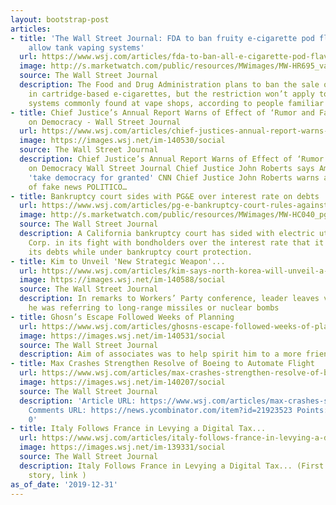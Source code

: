 ```yaml
---
layout: bootstrap-post
articles:
- title: 'The Wall Street Journal: FDA to ban fruity e-cigarette pod flavors, but
    allow tank vaping systems'
  url: https://www.wsj.com/articles/fda-to-ban-all-e-cigarette-pod-flavors-except-tobacco-and-menthol-11577833093
  image: http://s.marketwatch.com/public/resources/MWimages/MW-HR695_vaping_ZG_20190919182846.jpg
  source: The Wall Street Journal
  description: The Food and Drug Administration plans to ban the sale of fruity flavors
    in cartridge-based e-cigarettes, but the restriction won’t apply to tank vaping
    systems commonly found at vape shops, according to people familiar with the matter.
- title: Chief Justice’s Annual Report Warns of Effect of ‘Rumor and False Information’
    on Democracy - Wall Street Journal
  url: https://www.wsj.com/articles/chief-justices-annual-report-warns-of-effect-of-rumor-and-false-information-on-democracy-11577835359
  image: https://images.wsj.net/im-140530/social
  source: The Wall Street Journal
  description: Chief Justice’s Annual Report Warns of Effect of ‘Rumor and False Information’
    on Democracy Wall Street Journal Chief Justice John Roberts says Americans may
    'take democracy for granted' CNN Chief Justice John Roberts warns about dangers
    of fake news POLITICO…
- title: Bankruptcy court sides with PG&E over interest rate on debts
  url: https://www.wsj.com/articles/pg-e-bankruptcy-court-rules-against-bondholders-in-interest-rate-fight-11577829961
  image: http://s.marketwatch.com/public/resources/MWimages/MW-HC040_pge_ZG_20190115113109.jpg
  source: The Wall Street Journal
  description: A California bankruptcy court has sided with electric utility PG&E
    Corp. in its fight with bondholders over the interest rate that it must pay on
    its debts while under bankruptcy court protection.
- title: Kim to Unveil 'New Strategic Weapon'...
  url: https://www.wsj.com/articles/kim-says-north-korea-will-unveil-a-new-strategic-weapon-11577832679
  image: https://images.wsj.net/im-140588/social
  source: The Wall Street Journal
  description: In remarks to Workers’ Party conference, leader leaves vague whether
    he was referring to long-range missiles or nuclear bombs
- title: Ghosn’s Escape Followed Weeks of Planning
  url: https://www.wsj.com/articles/ghosns-escape-followed-weeks-of-planning-11577827794
  image: https://images.wsj.net/im-140531/social
  source: The Wall Street Journal
  description: Aim of associates was to help spirit him to a more friendly legal environment
- title: Max Crashes Strengthen Resolve of Boeing to Automate Flight
  url: https://www.wsj.com/articles/max-crashes-strengthen-resolve-of-boeing-to-automate-flight-11577816304
  image: https://images.wsj.net/im-140207/social
  source: The Wall Street Journal
  description: 'Article URL: https://www.wsj.com/articles/max-crashes-strengthen-resolve-of-boeing-to-automate-flight-11577816304
    Comments URL: https://news.ycombinator.com/item?id=21923523 Points: 3 # Comments:
    0'
- title: Italy Follows France in Levying a Digital Tax...
  url: https://www.wsj.com/articles/italy-follows-france-in-levying-a-digital-tax-11577209660
  image: https://images.wsj.net/im-139331/social
  source: The Wall Street Journal
  description: Italy Follows France in Levying a Digital Tax... (First column, 6th
    story, link )
as_of_date: '2019-12-31'
---
```


